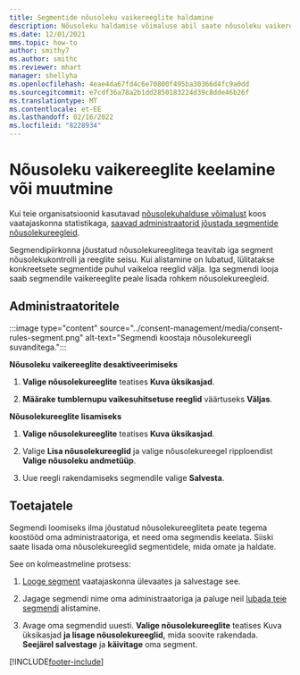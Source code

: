 ```yaml
---
title: Segmentide nõusoleku vaikereeglite haldamine
description: Nõusoleku haldamise võimaluse abil saate nõusoleku vaikereeglid keelata või muuta, kui alistamine on lubatud.
ms.date: 12/01/2021
mms.topic: how-to
author: smithy7
ms.author: smithc
ms.reviewer: mhart
manager: shellyha
ms.openlocfilehash: 4eae4da67fd4c6e70800f495ba30366d4fc9a0dd
ms.sourcegitcommit: e7cdf36a78a2b1dd2850183224d39c8dde46b26f
ms.translationtype: MT
ms.contentlocale: et-EE
ms.lasthandoff: 02/16/2022
ms.locfileid: "8228934"
---
```

# <a name="disable-or-change-default-consent-rules"></a>Nõusoleku vaikereeglite keelamine või muutmine

Kui teie organisatsioonid kasutavad [nõusolekuhalduse võimalust](../consent-management/overview.md) koos vaatajaskonna statistikaga, [saavad administraatorid jõustada segmentide nõusolekureegleid](activate-consent.md). 

Segmendipiirkonna jõustatud nõusolekureeglitega teavitab iga segment nõusolekukontrolli ja reeglite seisu. Kui alistamine on lubatud, lülitatakse konkreetsete segmentide puhul vaikeloa reeglid välja. Iga segmendi looja saab segmendile vaikereeglite peale lisada rohkem nõusolekureegleid. 

## <a name="for-administrators"></a>Administraatoritele

:::image type="content" source="../consent-management/media/consent-rules-segment.png" alt-text="Segmendi koostaja nõusolekureegli suvanditega.":::

**Nõusoleku vaikereeglite desaktiveerimiseks**

1. **Valige nõusolekureeglite** teatises **Kuva üksikasjad**. 

1. **Määrake tumblernupu vaikesuhitsetuse reeglid** väärtuseks **Väljas**.

**Nõusolekureeglite lisamiseks**

1. **Valige nõusolekureeglite** teatises **Kuva üksikasjad**. 

1. Valige **Lisa nõusolekureeglid** ja valige nõusolekureegel ripploendist **Valige nõusoleku andmetüüp**.

1. Uue reegli rakendamiseks segmendile valige **Salvesta**.

## <a name="for-contributors"></a>Toetajatele

Segmendi loomiseks ilma jõustatud nõusolekureegliteta peate tegema koostööd oma administraatoriga, et need oma segmendis keelata. Siiski saate lisada oma nõusolekureeglid segmentidele, mida omate ja haldate.

See on kolmeastmeline protsess: 
1. [Looge segment](segments.md) vaatajaskonna ülevaates ja salvestage see. 

1. Jagage segmendi nime oma administraatoriga ja paluge neil [lubada teie segmendi](activate-consent.md) alistamine. 

1. Avage oma segmendid uuesti. **Valige nõusolekureeglite** teatises Kuva üksikasjad **ja lisage nõusolekureeglid,** mida soovite rakendada. **Seejärel salvestage** ja **käivitage** oma segment.



[!INCLUDE[footer-include](../includes/footer-banner.md)] 
